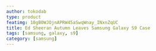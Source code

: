 ```yaml
---
author: tokodab
type: product
featimg: 10gB0WJOjnAPRW45aSwqWnay_INxnZqUC
title: Ed Sheeran Autumn Leaves Samsung Galaxy S9 Case
tags: [samsung, galaxy, s9]
category: [samsung]
---
```

